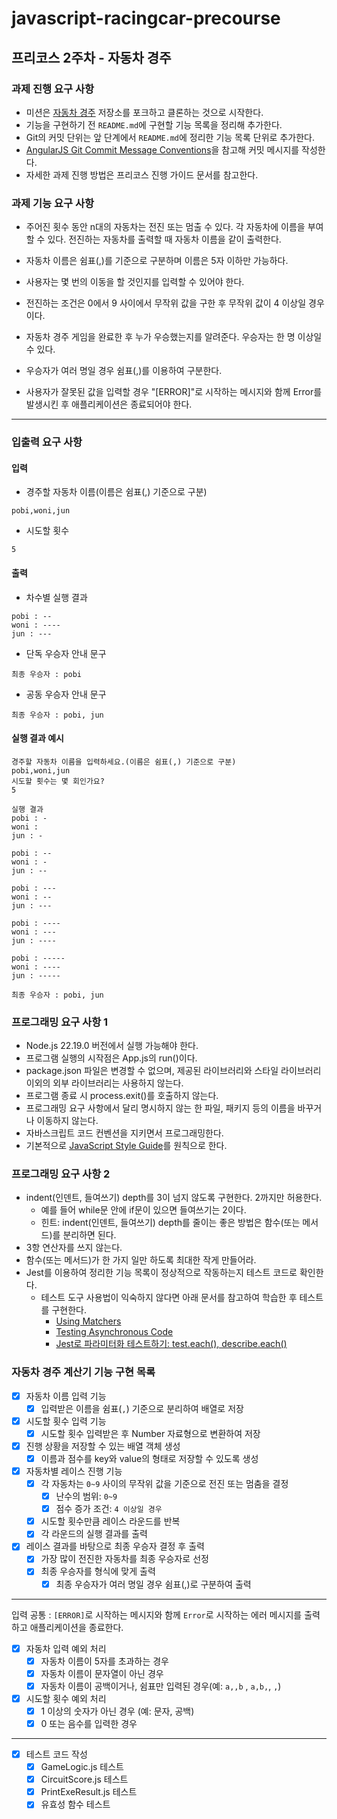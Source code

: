 # javascript-racingcar-precourse

## 프리코스 2주차 - 자동차 경주

### 과제 진행 요구 사항

- 미션은 [자동차 경주](https://github.com/woowacourse-precourse/javascript-racingcar-8) 저장소를 포크하고 클론하는 것으로 시작한다.
- 기능을 구현하기 전 `README.md`에 구현할 기능 목록을 정리해 추가한다.
- Git의 커밋 단위는 앞 단계에서 `README.md`에 정리한 기능 목록 단위로 추가한다.
- [AngularJS Git Commit Message Conventions](https://gist.github.com/stephenparish/9941e89d80e2bc58a153)을 참고해 커밋 메시지를 작성한다.
- 자세한 과제 진행 방법은 프리코스 진행 가이드 문서를 참고한다.

### 과제 기능 요구 사항

- 주어진 횟수 동안 n대의 자동차는 전진 또는 멈출 수 있다.
  각 자동차에 이름을 부여할 수 있다.
  전진하는 자동차를 출력할 때 자동차 이름을 같이 출력한다.

- 자동차 이름은 쉼표(,)를 기준으로 구분하며 이름은 5자 이하만 가능하다.

- 사용자는 몇 번의 이동을 할 것인지를 입력할 수 있어야 한다.

- 전진하는 조건은 0에서 9 사이에서 무작위 값을 구한 후 무작위 값이 4 이상일 경우이다.

- 자동차 경주 게임을 완료한 후 누가 우승했는지를 알려준다. 우승자는 한 명 이상일 수 있다.

- 우승자가 여러 명일 경우 쉼표(,)를 이용하여 구분한다.

- 사용자가 잘못된 값을 입력할 경우 "[ERROR]"로 시작하는 메시지와 함께 Error를 발생시킨 후 애플리케이션은 종료되어야 한다.

---

### 입출력 요구 사항

#### 입력

- 경주할 자동차 이름(이름은 쉼표(,) 기준으로 구분)

```
pobi,woni,jun
```

- 시도할 횟수

```
5
```

#### 출력

- 차수별 실행 결과

```
pobi : --
woni : ----
jun : ---
```

- 단독 우승자 안내 문구

```
최종 우승자 : pobi
```

- 공동 우승자 안내 문구

```
최종 우승자 : pobi, jun
```

#### 실행 결과 예시

```
경주할 자동차 이름을 입력하세요.(이름은 쉼표(,) 기준으로 구분)
pobi,woni,jun
시도할 횟수는 몇 회인가요?
5

실행 결과
pobi : -
woni :
jun : -

pobi : --
woni : -
jun : --

pobi : ---
woni : --
jun : ---

pobi : ----
woni : ---
jun : ----

pobi : -----
woni : ----
jun : -----

최종 우승자 : pobi, jun
```

### 프로그래밍 요구 사항 1

- Node.js 22.19.0 버전에서 실행 가능해야 한다.
- 프로그램 실행의 시작점은 App.js의 run()이다.
- package.json 파일은 변경할 수 없으며, 제공된 라이브러리와 스타일 라이브러리 이외의 외부 라이브러리는 사용하지 않는다.
- 프로그램 종료 시 process.exit()를 호출하지 않는다.
- 프로그래밍 요구 사항에서 달리 명시하지 않는 한 파일, 패키지 등의 이름을 바꾸거나 이동하지 않는다.
- 자바스크립트 코드 컨벤션을 지키면서 프로그래밍한다.
- 기본적으로 [JavaScript Style Guide](https://github.com/woowacourse/woowacourse-docs/tree/main/styleguide/javascript)를 원칙으로 한다.

### 프로그래밍 요구 사항 2

- indent(인덴트, 들여쓰기) depth를 3이 넘지 않도록 구현한다. 2까지만 허용한다.
  - 예를 들어 while문 안에 if문이 있으면 들여쓰기는 2이다.
  - 힌트: indent(인덴트, 들여쓰기) depth를 줄이는 좋은 방법은 함수(또는 메서드)를 분리하면 된다.
- 3항 연산자를 쓰지 않는다.
- 함수(또는 메서드)가 한 가지 일만 하도록 최대한 작게 만들어라.
- Jest를 이용하여 정리한 기능 목록이 정상적으로 작동하는지 테스트 코드로 확인한다.
  - 테스트 도구 사용법이 익숙하지 않다면 아래 문서를 참고하여 학습한 후 테스트를 구현한다.
    - [Using Matchers](https://jestjs.io/docs/using-matchers)
    - [Testing Asynchronous Code](https://jestjs.io/docs/asynchronous)
    - [Jest로 파라미터화 테스트하기: test.each(), describe.each()](https://www.daleseo.com/jest-each/)

### 자동차 경주 계산기 기능 구현 목록

- [x] 자동차 이름 입력 기능
  - [x] 입력받은 이름을 쉼표(`,`) 기준으로 분리하여 배열로 저장

- [x] 시도할 횟수 입력 기능
  - [x] 시도할 횟수 입력받은 후 Number 자료형으로 변환하여 저장

- [x] 진행 상황을 저장할 수 있는 배열 객체 생성
  - [x] 이름과 점수를 key와 value의 형태로 저장할 수 있도록 생성

- [x] 자동차별 레이스 진행 기능
  - [x] 각 자동차는 `0~9` 사이의 무작위 값을 기준으로 전진 또는 멈춤을 결정
    - [x] 난수의 범위: `0~9`
    - [x] 점수 증가 조건: `4 이상일 경우`
  - [x] 시도할 횟수만큼 레이스 라운드를 반복
  - [x] 각 라운드의 실행 결과를 출력

- [x] 레이스 결과를 바탕으로 최종 우승자 결정 후 출력
  - [x] 가장 많이 전진한 자동차를 최종 우승자로 선정
  - [x] 최종 우승자를 형식에 맞게 출력
    - [x] 최종 우승자가 여러 명일 경우 쉼표(,)로 구분하여 출력

---

입력 공통 : `[ERROR]`로 시작하는 메시지와 함께 `Error`로 시작하는 에러 메시지를 출력하고 애플리케이션을 종료한다.

- [x] 자동차 입력 예외 처리
  - [x] 자동차 이름이 5자를 초과하는 경우
  - [x] 자동차 이름이 문자열이 아닌 경우
  - [x] 자동차 이름이 공백이거나, 쉼표만 입력된 경우(예: `a,,b` , `a,b,`, `,`)

- [x] 시도할 횟수 예외 처리
  - [x] 1 이상의 숫자가 아닌 경우 (예: 문자, 공백)
  - [x] 0 또는 음수를 입력한 경우

---

- [x] 테스트 코드 작성
  - [x] GameLogic.js 테스트
  - [x] CircuitScore.js 테스트
  - [x] PrintExeResult.js 테스트
  - [x] 유효성 함수 테스트

```

```
